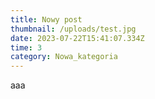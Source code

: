 ```yaml
---
title: Nowy post
thumbnail: /uploads/test.jpg
date: 2023-07-22T15:41:07.334Z
time: 3
category: Nowa_kategoria
---
```

a﻿aa